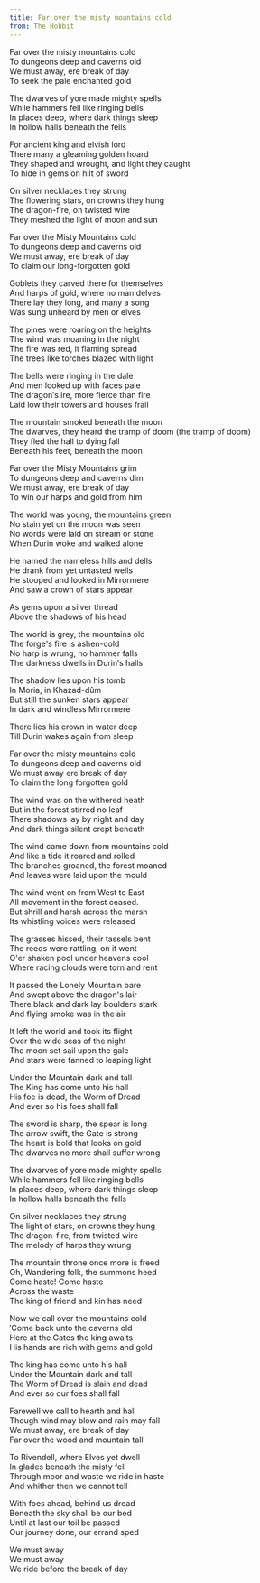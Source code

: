```yaml
---
title: Far over the misty mountains cold
from: The Hobbit
---
```


Far over the misty mountains cold  
To dungeons deep and caverns old  
We must away, ere break of day  
To seek the pale enchanted gold  

The dwarves of yore made mighty spells  
While hammers fell like ringing bells  
In places deep, where dark things sleep  
In hollow halls beneath the fells  

For ancient king and elvish lord  
There many a gleaming golden hoard  
They shaped and wrought, and light they caught  
To hide in gems on hilt of sword  

On silver necklaces they strung  
The flowering stars, on crowns they hung  
The dragon-fire, on twisted wire  
They meshed the light of moon and sun  


Far over the Misty Mountains cold  
To dungeons deep and caverns old  
We must away, ere break of day  
To claim our long-forgotten gold  

Goblets they carved there for themselves  
And harps of gold, where no man delves  
There lay they long, and many a song  
Was sung unheard by men or elves  

The pines were roaring on the heights  
The wind was moaning in the night  
The fire was red, it flaming spread  
The trees like torches blazed with light  

The bells were ringing in the dale  
And men looked up with faces pale  
The dragon′s ire, more fierce than fire  
Laid low their towers and houses frail  

The mountain smoked beneath the moon  
The dwarves, they heard the tramp of doom (the tramp of doom)  
They fled the hall to dying fall  
Beneath his feet, beneath the moon  


Far over the Misty Mountains grim  
To dungeons deep and caverns dim  
We must away, ere break of day  
To win our harps and gold from him  

The world was young, the mountains green  
No stain yet on the moon was seen  
No words were laid on stream or stone  
When Durin woke and walked alone  

He named the nameless hills and dells  
He drank from yet untasted wells  
He stooped and looked in Mirrormere  
And saw a crown of stars appear  

As gems upon a silver thread  
Above the shadows of his head  

The world is grey, the mountains old  
The forge's fire is ashen-cold  
No harp is wrung, no hammer falls  
The darkness dwells in Durin′s halls  

The shadow lies upon his tomb  
In Moria, in Khazad-dûm  
But still the sunken stars appear  
In dark and windless Mirrormere  

There lies his crown in water deep  
Till Durin wakes again from sleep  

Far over the misty mountains cold  
To dungeons deep and caverns old  
We must away ere break of day  
To claim the long forgotten gold  

The wind was on the withered heath  
But in the forest stirred no leaf  
There shadows lay by night and day  
And dark things silent crept beneath  

The wind came down from mountains cold  
And like a tide it roared and rolled  
The branches groaned, the forest moaned  
And leaves were laid upon the mould  

The wind went on from West to East  
All movement in the forest ceased.  
But shrill and harsh across the marsh  
Its whistling voices were released  

The grasses hissed, their tassels bent  
The reeds were rattling, on it went  
O'er shaken pool under heavens cool  
Where racing clouds were torn and rent  

It passed the Lonely Mountain bare  
And swept above the dragon's lair  
There black and dark lay boulders stark  
And flying smoke was in the air  

It left the world and took its flight  
Over the wide seas of the night  
The moon set sail upon the gale  
And stars were fanned to leaping light  

Under the Mountain dark and tall  
The King has come unto his hall  
His foe is dead, the Worm of Dread  
And ever so his foes shall fall  

The sword is sharp, the spear is long  
The arrow swift, the Gate is strong  
The heart is bold that looks on gold  
The dwarves no more shall suffer wrong  

The dwarves of yore made mighty spells  
While hammers fell like ringing bells  
In places deep, where dark things sleep  
In hollow halls beneath the fells  

On silver necklaces they strung  
The light of stars, on crowns they hung  
The dragon-fire, from twisted wire  
The melody of harps they wrung  

The mountain throne once more is freed  
Oh, Wandering folk, the summons heed  
Come haste! Come haste  
Across the waste  
The king of friend and kin has need  

Now we call over the mountains cold  
′Come back unto the caverns old  
Here at the Gates the king awaits  
His hands are rich with gems and gold  

The king has come unto his hall  
Under the Mountain dark and tall  
The Worm of Dread is slain and dead  
And ever so our foes shall fall  

Farewell we call to hearth and hall  
Though wind may blow and rain may fall  
We must away, ere break of day  
Far over the wood and mountain tall  

To Rivendell, where Elves yet dwell  
In glades beneath the misty fell  
Through moor and waste we ride in haste  
And whither then we cannot tell  

With foes ahead, behind us dread  
Beneath the sky shall be our bed  
Until at last our toil be passed  
Our journey done, our errand sped  

We must away  
We must away  
We ride before the break of day  
